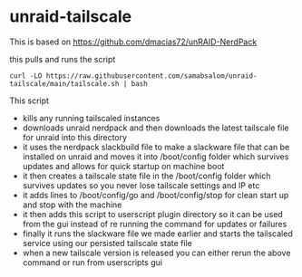 # unraid-tailscale

This is based on https://github.com/dmacias72/unRAID-NerdPack


this pulls and runs the script
```
curl -LO https://raw.githubusercontent.com/samabsalom/unraid-tailscale/main/tailscale.sh | bash
```
This script 
- kills any running tailscaled instances
- downloads unraid nerdpack and then downloads the latest tailscale file for unraid into this directory 
- it uses the nerdpack slackbuild file to make a slackware file that can be installed on unraid and moves it into /boot/config folder which survives updates and allows for quick startup on machine boot
- it then creates a tailscale state file in the /boot/config folder which survives updates so you never lose tailscale settings and IP etc
- it adds lines to /boot/config/go and /boot/config/stop for clean start up and stop with the machine 
- it then adds this script to userscript plugin directory so it can be used from the gui instead of re running the command for updates or failures
- finally it runs the slackware file we made earlier and starts the tailscaled service using our persisted tailscale state file 
- when a new tailscale version is released you can either rerun the above command or run from userscripts gui
